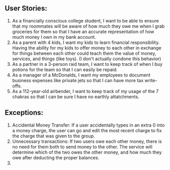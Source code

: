 ## User Stories:

1. As a financially conscious college student, I want to be able to ensure that my roommates will be aware of how much they owe me when I grab groceries for them so that I have an accurate representation of how much money I own in my bank account.
2. As a parent with 4 kids, I want my kids to learn financial responsibility. Having the ability for my kids to offer money to each other in exchange for things between each other could teach them the value of money, services, and things (like toys). (I don't actually condone this behavior)
3. As a partner in a 3-person raid team, I want to keep track of when I buy potions for the team so that I can easily be repaid.
4. As a manager of a McDonalds, I want my employees to document business expenses like private jets so that I can have more tax write-offs.
5. As a 112-year-old airbender, I want to keep track of my usage of the 7 chakras so that I can be sure I have no earthly attatchments.

## Exceptions:

1. Accidental Money Transfer: If a user accidentally types in an extra 0 into a money charge, the user can go and edit the most recent charge to fix the charge that was given to the group.
2. Unnecessary transactions: If two users owe each other money, there is no need for them both to send money to the other. The service will determine which of the two owes the other money, and how much they owe after deducting the proper balances.
3. 
